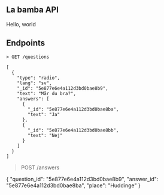 ## La bamba API

Hello, world

## Endpoints

```
> GET /questions

[
  {
    "type": "radio",
    "lang": "sv",
    "_id": "5e877e6e4a112d3bd0bae8b9",
    "text": "Mår du bra?",
    "answers": [
      {
        "_id": "5e877e6e4a112d3bd0bae8ba",
        "text": "Ja"
      },
      {
        "_id": "5e877e6e4a112d3bd0bae8bb",
        "text": "Nej"
      }
    ]
  }
]
```
> POST /answers

{
	"question_id": "5e877e6e4a112d3bd0bae8b9",
	"answer_id": "5e877e6e4a112d3bd0bae8ba",
	"place": "Huddinge"
}
```